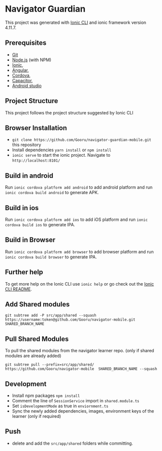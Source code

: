 # Navigator Guardian
This project was generated with [Ionic CLI](https://ionicframework.com/docs/cli) and ionic framework version 4.11.7.
## Prerequisites
* [Git](http://git-scm.com/)
* [Node.js](http://nodejs.org/) (with NPM)
* [Ionic](https://ionicframework.com/docs/cli),
* [Angular](https://cli.angular.io/),
* [Cordova](https://cordova.apache.org/docs/en/latest/guide/cli/),
* [Capacitor](https://capacitor.ionicframework.com/docs/getting-started/),
* [Android studio](https://developer.android.com/studio/install)
## Project Structure
This project follows the project structure suggested by Ionic CLI
## Browser Installation
* `git clone https://github.com/Gooru/navigator-guardian-mobile.git` this repository
* Install dependencies `yarn install` or `npm install`
* `ionic serve` to start the ionic project. Navigate to `http://localhost:8101/`
## Build in android
Run `ionic cordova platform add android` to add android platform and run `ionic cordova build android` to generate APK.
## Build in ios
Run `ionic cordova platform add ios` to add iOS platform and run `ionic cordova build ios` to generate IPA.
## Build in Browser
Run `ionic cordova platform add browser` to add browser platform and run `ionic cordova build browser` to generate IPA.
## Further help
To get more help on the Ionic CLI use `ionic help` or go check out the [Ionic CLI README](https://github.com/ionic-team/ionic-cli/blob/develop/README.md).

## Add Shared modules 
`git subtree add -P src/app/shared --squash https://username:token@github.com/Gooru/navigator-mobile.git SHARED_BRANCH_NAME` 

## Pull Shared Modules
To pull the shared modules from the navigator learner repo. (only if shared modules are already added)

`git subtree pull --prefix=src/app/shared/ https://github.com/Gooru/navigator-mobile  SHARED_BRANCH_NAME --squash`

## Development
* Install npm packages `npm install`
* Comment the line of `SessionService` import in `shared.module.ts`
* Set `isDevelopmentMode` as true in `enviornment.ts`
* Sync the newly added dependencies, images, environment keys of the learner (only if required)

## Push
* delete and add the `src/app/shared` folders while committing.  
